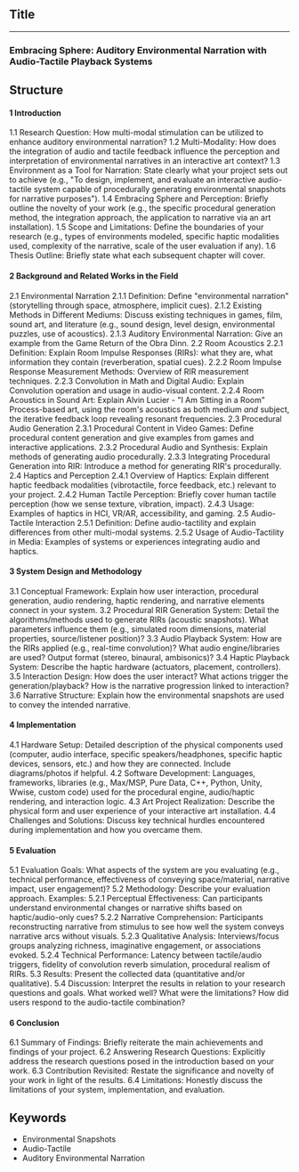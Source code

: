 ## Title
****
### Embracing Sphere: Auditory Environmental Narration with Audio-Tactile Playback Systems

## Structure
#### 1 Introduction
1.1 Research Question: How multi-modal stimulation can be utilized to enhance auditory environmental narration?
1.2 Multi-Modality: How does the integration of audio and tactile feedback influence the perception and interpretation of environmental narratives in an interactive art context?
1.3 Environment as a Tool for Narration: State clearly what your project sets out to achieve (e.g., "To design, implement, and evaluate an interactive audio-tactile system capable of procedurally generating environmental snapshots for narrative purposes").
1.4 Embracing Sphere and Perception: Briefly outline the novelty of your work (e.g., the specific procedural generation method, the integration approach, the application to narrative via an art installation).
1.5 Scope and Limitations: Define the boundaries of your research (e.g., types of environments modeled, specific haptic modalities used, complexity of the narrative, scale of the user evaluation if any).
1.6 Thesis Outline: Briefly state what each subsequent chapter will cover.

#### 2 Background and Related Works in the Field
2.1 Environmental Narration
	2.1.1 Definition: Define "environmental narration" (storytelling through space, atmosphere, implicit cues).
	2.1.2 Existing Methods in Different Mediums: Discuss existing techniques in games, film, sound art, and literature (e.g., sound design, level design, environmental puzzles, use of acoustics).
	2.1.3 Auditory Environmental Narration: Give an example from the Game Return of the Obra Dinn. 
2.2 Room Acoustics
	2.2.1 Definition: Explain Room Impulse Responses (RIRs): what they are, what information they contain (reverberation, spatial cues).
	2.2.2 Room Impulse Response Measurement Methods: Overview of RIR measurement techniques.
	2.2.3 Convolution in Math and Digital Audio: Explain Convolution operation and usage in audio-visual content.
	2.2.4 Room Acoustics in Sound Art: Explain Alvin Lucier - "I Am Sitting in a Room" Process-based art, using the room's acoustics as both medium _and_ subject, the iterative feedback loop revealing resonant frequencies.
2.3 Procedural Audio Generation
	2.3.1 Procedural Content in Video Games: Define procedural content generation and give examples from games and interactive applications.
	2.3.2 Procedural Audio and Synthesis: Explain methods of generating audio procedurally.
	2.3.3 Integrating Procedural Generation into RIR: Introduce a method for generating RIR's procedurally.
2.4 Haptics and Perception
	2.4.1 Overview of Haptics: Explain different haptic feedback modalities (vibrotactile, force feedback, etc.) relevant to your project.
	2.4.2 Human Tactile Perception: Briefly cover human tactile perception (how we sense texture, vibration, impact).
	2.4.3 Usage: Examples of haptics in HCI, VR/AR, accessibility, and gaming.
2.5 Audio-Tactile Interaction
	2.5.1 Definition: Define audio-tactility and explain differences from other multi-modal systems.
	2.5.2 Usage of Audio-Tactility in Media: Examples of systems or experiences integrating audio and haptics.
#### 3 System Design and Methodology
3.1 Conceptual Framework: Explain how user interaction, procedural generation, audio rendering, haptic rendering, and narrative elements connect in your system.
3.2 Procedural RIR Generation System: Detail the algorithms/methods used to generate RIRs (acoustic snapshots). What parameters influence them (e.g., simulated room dimensions, material properties, source/listener position)?
3.3 Audio Playback System: How are the RIRs applied (e.g., real-time convolution)? What audio engine/libraries are used? Output format (stereo, binaural, ambisonics)?
3.4 Haptic Playback System: Describe the haptic hardware (actuators, placement, controllers). 
3.5 Interaction Design: How does the user interact? What actions trigger the generation/playback? How is the narrative progression linked to interaction?
3.6 Narrative Structure: Explain how the environmental snapshots are used to convey the intended narrative.
#### 4 Implementation
4.1 Hardware Setup: Detailed description of the physical components used (computer, audio interface, specific speakers/headphones, specific haptic devices, sensors, etc.) and how they are connected. Include diagrams/photos if helpful.
4.2 Software Development: Languages, frameworks, libraries (e.g., Max/MSP, Pure Data, C++, Python, Unity, Wwise, custom code) used for the procedural engine, audio/haptic rendering, and interaction logic.
4.3 Art Project Realization: Describe the physical form and user experience of your interactive art installation.
4.4 Challenges and Solutions: Discuss key technical hurdles encountered during implementation and how you overcame them.

#### 5 Evaluation
5.1 Evaluation Goals: What aspects of the system are you evaluating (e.g., technical performance, effectiveness of conveying space/material, narrative impact, user engagement)?
5.2 Methodology: Describe your evaluation approach. Examples:
	5.2.1 Perceptual Effectiveness: Can participants understand environmental changes or narrative shifts based on haptic/audio-only cues?
    5.2.2 Narrative Comprehension: Participants reconstructing narrative from stimulus to see how well the system conveys narrative arcs without visuals.
    5.2.3 Qualitative Analysis: Interviews/focus groups analyzing richness, imaginative engagement, or associations evoked.
    5.2.4 Technical Performance: Latency between tactile/audio triggers, fidelity of convolution reverb simulation, procedural realism of RIRs.
5.3 Results: Present the collected data (quantitative and/or qualitative).
5.4 Discussion: Interpret the results in relation to your research questions and goals. What worked well? What were the limitations? How did users respond to the audio-tactile combination?
#### 6 Conclusion
6.1 Summary of Findings: Briefly reiterate the main achievements and findings of your project.
6.2 Answering Research Questions: Explicitly address the research questions posed in the introduction based on your work.
6.3 Contribution Revisited: Restate the significance and novelty of your work in light of the results.
6.4 Limitations: Honestly discuss the limitations of your system, implementation, and evaluation.
## Keywords
- Environmental Snapshots
- Audio-Tactile
- Auditory Environmental Narration